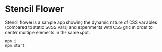 # Stencil Flower

Stencil flower is a sample app showing the dynamic nature of CSS variables (compared to static SCSS vars) and experiments with CSS grid in order to center multiple elements in the same spot.


```
npm i
npm start
```
